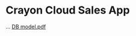 # Crayon Cloud Sales App
...
[DB model.pdf](https://github.com/user-attachments/files/15739803/DB.model.pdf)

